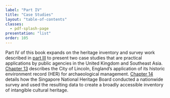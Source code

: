 ```yaml
---
label: "Part IV"
title: "Case Studies"
layout: "table-of-contents"
classes:
  - pdf-splash-page
presentation: "list"
order: 105
---
```


Part IV of this book expands on the heritage inventory and survey work described in [part III](/part-iii/) to present two case studies that are practical applications by public agencies in the United Kingdom and Southeast Asia. [Chapter 13](/part-iv/chapter-13/) describes the City of Lincoln, England’s application of its historic environment record (HER) for archaeological management. [Chapter 14](/part-iv/chapter-14/) details how the Singapore National Heritage Board conducted a nationwide survey and used the resulting data to create a broadly accessible inventory of intangible cultural heritage.